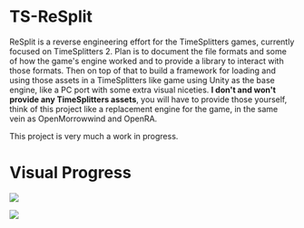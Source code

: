 # TS-ReSplit

ReSplit is a reverse engineering effort for the TimeSplitters games, currently focused on TimeSplitters 2.
Plan is to document the file formats and some of how the game's engine worked and to provide a library to interact with those formats.
Then on top of that to build a framework for loading and using those assets in a TimeSplitters like game using Unity as the base engine, like a PC port with some extra visual niceties.
**I don't and won't provide any TimeSplitters assets**, you will have to provide those yourself, think of this project like a replacement engine for the game, in the same vein as OpenMorrowwind and OpenRA.

This project is very much a work in progress.

# Visual Progress

[![](http://img.youtube.com/vi/5ahnKU03Lo8/0.jpg)](http://www.youtube.com/watch?v=5ahnKU03Lo8 "")

[![](http://img.youtube.com/vi/-wDgaBatDUg/0.jpg)](https://www.youtube.com/watch?v=-wDgaBatDUg "")
